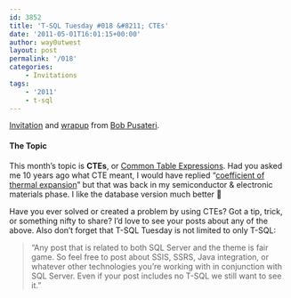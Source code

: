 ```yaml
---
id: 3852
title: 'T-SQL Tuesday #018 &#8211; CTEs'
date: '2011-05-01T16:01:15+00:00'
author: way0utwest
layout: post
permalink: '/018'
categories:
    - Invitations
tags:
    - '2011'
    - t-sql
---
```


[Invitation](https://www.bobpusateri.com/archive/2011/04/invitation-to-t-sql-tuesday-18-ctes/) and [wrapup](https://www.bobpusateri.com/archive/2011/05/t-sql-tuesday-18-wrapup/) from [Bob Pusateri](https://www.bobpusateri.com/archive/).

#### The Topic

This month’s topic is **CTEs**, or [Common Table Expressions](http://msdn.microsoft.com/en-us/library/ms190766.aspx). Had you asked me 10 years ago what CTE meant, I would have replied “[coefficient of thermal expansion](http://en.wikipedia.org/wiki/Coefficient_of_thermal_expansion#Coefficient_of_thermal_expansion)” but that was back in my semiconductor &amp; electronic materials phase. I like the database version much better 🙂

Have you ever solved or created a problem by using CTEs? Got a tip, trick, or something nifty to share? I’d love to see your posts about any of the above. Also don’t forget that T-SQL Tuesday is not limited to only T-SQL:

> “Any post that is related to both SQL Server and the theme is fair game. So feel free to post about SSIS, SSRS, Java integration, or whatever other technologies you’re working with in conjunction with SQL Server. Even if your post includes no T-SQL we still want to see it.”